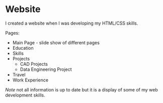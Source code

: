 # Website

I created a website when I was developing my HTML/CSS skills. 

Pages: 
- Main Page - slide show of different pages 
- Education
- Skills
- Projects 
    - CAD Projects
    - Data Engineering Project 
- Travel
- Work Experience


*Note* not all information is up to date but it is a display of some of my web development skills. 


